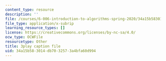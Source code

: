 ```yaml
---
content_type: resource
description: ''
file: /courses/6-006-introduction-to-algorithms-spring-2020/34a15b583014db7032573a4bfa60d994_ZLdooNwP7Pw.srt
file_type: application/x-subrip
learning_resource_types: []
license: https://creativecommons.org/licenses/by-nc-sa/4.0/
ocw_type: OCWFile
resourcetype: Other
title: 3play caption file
uid: 34a15b58-3014-db70-3257-3a4bfa60d994
---
```

